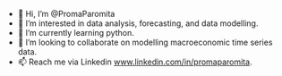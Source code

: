 - 👋 Hi, I’m @PromaParomita
- 👀 I’m interested in data analysis, forecasting, and data modelling.
- 🌱 I’m currently learning python.
- 💞️ I’m looking to collaborate on modelling macroeconomic time series data.
- 📫 Reach me via Linkedin www.linkedin.com/in/promaparomita.

<!---
PromaParomita/PromaParomita is a ✨ special ✨ repository because its `README.md` (this file) appears on your GitHub profile.
You can click the Preview link to take a look at your changes.
--->
